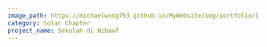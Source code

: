```yaml
---
image_path: https://michaelwong753.github.io/MyWebsite/img/portfolio/1.png
category: Solar Chapter
project_name: Sekolah di Nibaaf
---
```


